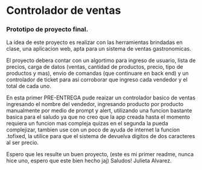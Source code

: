 # Controlador de ventas

### Prototipo de proyecto final.

La idea de este proyecto es realizar con las herramientas brindadas en clase, una aplicacion web, apta para un sistema de ventas gastronomicas.

El proyecto debera contar con un algortimo para ingreso de usuario, lista de precios, carga de datos (ventas, cantidad de productos, precio, tipo de productos y mas), envio de comandas (que continuare en back end) y un controlador de ticket para asi corroborar que ingreso cada vendedor y el total de cada uno.

En esta primer PRE-ENTREGA pude reaizar un controlador basico de ventas ingresando el nombre del vendedor, ingresando producto por producto manualmente por medio de prompt y alert, utilizando una funcion bastante basica para el saludo ya que no creo que la app creada hasta el momento requiera un funcion mas compleja quizas en el segunda la pueda complejizar, tambien use con un poco de ayuda de internet la funcion .tofixed, la utilice para que el sistema de devuelva digitos de dos caracteres al ser precio.

Espero que les resulte un buen proyecto, (este es mi primer readme, nunca hice uno, espero que este bien hecho jaj) Saludos!
Julieta Alvarez.
